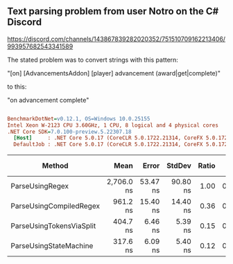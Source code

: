 ## Text parsing problem from user Notro on the C# Discord

https://discord.com/channels/143867839282020352/751510709162213406/993957682543341589

The stated problem was to convert strings with this pattern:

"[on] [AdvancementsAddon] [player] advancement (award|get|complete)"

to this:

"on advancement complete"

``` ini

BenchmarkDotNet=v0.12.1, OS=Windows 10.0.25155
Intel Xeon W-2123 CPU 3.60GHz, 1 CPU, 8 logical and 4 physical cores
.NET Core SDK=7.0.100-preview.5.22307.18
  [Host]     : .NET Core 5.0.17 (CoreCLR 5.0.1722.21314, CoreFX 5.0.1722.21314), X64 RyuJIT
  DefaultJob : .NET Core 5.0.17 (CoreCLR 5.0.1722.21314, CoreFX 5.0.1722.21314), X64 RyuJIT


```
|                   Method |       Mean |    Error |   StdDev | Ratio |  Gen 0 | Gen 1 | Gen 2 | Allocated |
|------------------------- |-----------:|---------:|---------:|------:|-------:|------:|------:|----------:|
|          ParseUsingRegex | 2,706.0 ns | 53.47 ns | 90.80 ns |  1.00 | 0.0916 |     - |     - |     408 B |
|  ParseUsingCompiledRegex |   961.2 ns | 15.40 ns | 14.40 ns |  0.36 | 0.0935 |     - |     - |     408 B |
| ParseUsingTokensViaSplit |   404.7 ns |  6.46 ns |  5.39 ns |  0.15 | 0.1369 |     - |     - |     592 B |
|   ParseUsingStateMachine |   317.6 ns |  6.09 ns |  5.40 ns |  0.12 | 0.0648 |     - |     - |     280 B |

